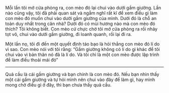 Mỗi lần tôi mở cửa phòng ra, con mèo đó lại chui vào dưới gầm giường. Lần nào cũng vậy, tôi đã phải quan sát và ngẫm nghĩ rất kĩ để xem điều gì làm con mèo đó muốn chui vào dưới gầm giường của mình. Dưới đó là chỗ an toàn duy nhất trong căn nhà? Dưới đó có mùi hương nào mà con mèo đó thích? Tôi không biết. Con mèo cứ chực chờ tôi mở cửa phòng ra rồi nhảy tọt vô, chui vào dưới gầm giường, đi loanh quanh, rồi lại đi ra.  
  
Một lần nọ, tôi đi đến một quyết định táo bạo là hỏi thẳng con mèo đó lí do vì sao. Con mèo nói với tôi rằng: “Gầm giường không có lí do gì khác để tôi chui vào vì bản thân nó đã là lí do. Và tôi chỉ là một con mèo được lập trình để làm điều thoải mái đó”  
  
___  
Quả cầu là cái gầm giường và bạn chính là con mèo đó. Nếu bạn nhìn thấy một cái gầm giường và tự hỏi mình nên chui vào đây để làm gì, hay mình mong chờ điều gì ở đây, thì bạn chưa thấy quả cầu.